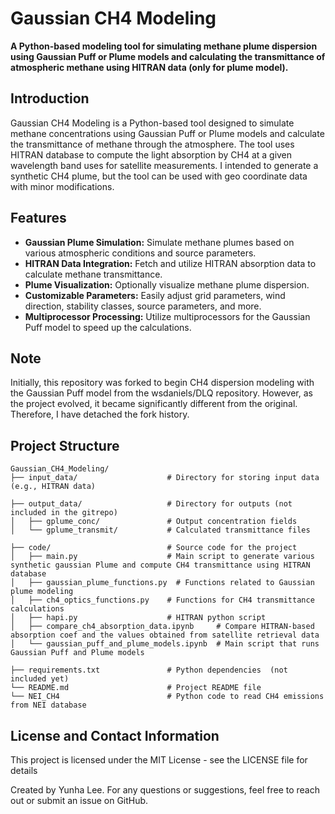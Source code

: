 # Gaussian CH4 Modeling

**A Python-based modeling tool for simulating methane plume dispersion using Gaussian Puff or Plume models and calculating the transmittance of atmospheric methane using HITRAN data (only for plume model).**


## Introduction

Gaussian CH4 Modeling is a Python-based tool designed to simulate methane concentrations using Gaussian Puff or Plume models and calculate the transmittance of methane through the atmosphere. The tool uses HITRAN database to compute the light absorption by CH4 at a given wavelength band uses for satellite measurements. I intended to generate a synthetic CH4 plume, but the tool can  be used with geo coordinate data with minor modifications. 

## Features

- **Gaussian Plume Simulation:** Simulate methane plumes based on various atmospheric conditions and source parameters.
- **HITRAN Data Integration:** Fetch and utilize HITRAN absorption data to calculate methane transmittance.
- **Plume Visualization:** Optionally visualize methane plume dispersion.
- **Customizable Parameters:** Easily adjust grid parameters, wind direction, stability classes, source parameters, and more.
- **Multiprocessor Processing:** Utilize multiprocessors for the Gaussian Puff model to speed up the calculations.

## Note 
Initially, this repository was forked to begin CH4 dispersion modeling with the Gaussian Puff model from the wsdaniels/DLQ repository. However, as the project evolved, it became significantly different from the original. Therefore, I have detached the fork history.

## Project Structure

```plaintext
Gaussian_CH4_Modeling/
├── input_data/                    # Directory for storing input data (e.g., HITRAN data)

├── output_data/                   # Directory for outputs (not included in the gitrepo)
│   ├── gplume_conc/               # Output concentration fields
│   └── gplume_transmit/           # Calculated transmittance files

├── code/                          # Source code for the project
│   ├── main.py                    # Main script to generate various synthetic gaussian Plume and compute CH4 transmittance using HITRAN database
│   ├── gaussian_plume_functions.py  # Functions related to Gaussian plume modeling
│   ├── ch4_optics_functions.py    # Functions for CH4 transmittance calculations
│   ├── hapi.py                    # HITRAN python script
│   ├── compare_ch4_absorption_data.ipynb     # Compare HITRAN-based absorption coef and the values obtained from satellite retrieval data
│   └── gaussian_puff_and_plume_models.ipynb  # Main script that runs Gaussian Puff and Plume models

├── requirements.txt               # Python dependencies  (not included yet)
└── README.md                      # Project README file
└── NEI_CH4                        # Python code to read CH4 emissions from NEI database

```

## License and Contact Information

This project is licensed under the MIT License - see the LICENSE file for details

Created by Yunha Lee. For any questions or suggestions, feel free to reach out or submit an issue on GitHub.